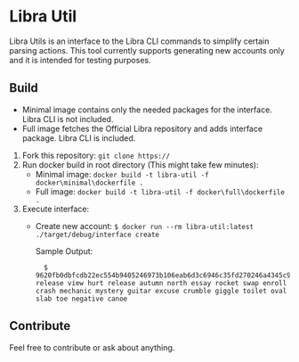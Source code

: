 # Libra Util

Libra Utils is an interface to the Libra CLI commands to simplify certain parsing actions. This tool currently supports generating new accounts only and it is intended for testing purposes.

## Build

* Minimal image contains only the needed packages for the interface. Libra CLI is not included.
* Full image fetches the Official Libra repository and adds interface package. Libra CLI is included.

1. Fork this repository: `git clone https://`
2. Run docker build in root directory (This might take few minutes):
    * Minimal image: `docker build -t libra-util -f docker\minimal\dockerfile .`
    * Full image: `docker build -t libra-util -f docker\full\dockerfile .`
3. Execute interface:
    * Create new account: 
    `$ docker run --rm libra-util:latest ./target/debug/interface create`
        
        Sample Output:

            $ 9620fb0dbfcdb22ec554b9405246973b106eab6d3c6946c35fd270246a4345c9:kite release view hurt release autumn north essay rocket swap enroll crash mechanic mystery guitar excuse crumble giggle toilet oval slab toe negative canoe
## Contribute

Feel free to contribute or ask about anything.